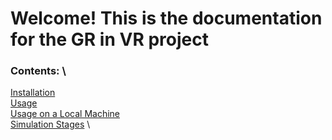 # Welcome! This is the documentation for the GR in VR project



### Contents: \

[Installation](https://raichkel.github.io/GR_in_VR/installation.html) \
[Usage](https://raichkel.github.io/GR_in_VR/usage.html) \
[Usage on a Local Machine](https://raichkel.github.io/GR_in_VR/local_machine.html) \
[Simulation Stages](https://raichkel.github.io/GR_in_VR/simulation_stages.html) \